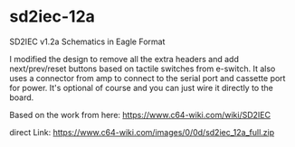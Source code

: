 # sd2iec-12a
SD2IEC v1.2a Schematics in Eagle Format

I modified the design to remove all the extra headers and add next/prev/reset buttons based on tactile switches from e-switch. It also uses a connector from amp to connect to the serial port and cassette port for power. It's optional of course and you can just wire it directly to the board.

Based on the work from here: https://www.c64-wiki.com/wiki/SD2IEC

direct Link: https://www.c64-wiki.com/images/0/0d/sd2iec_12a_full.zip
